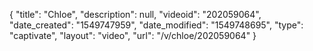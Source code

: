 {
    "title": "Chloe",
    "description": null,
    "videoid": "202059064",
    "date_created": "1549747959",
    "date_modified": "1549748695",
    "type": "captivate",
    "layout": "video",
    "url": "\/v\/chloe\/202059064"
}